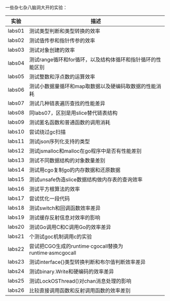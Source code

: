 一些杂七杂八脑洞大开的实验：

| 实验 | 描述 |
| ------ | ------ |
| labs01 | 测试类型判断和类型转换的效率 |
| labs02 | 测试值传参和指针传参的效率 |
| labs03 | 测试对象创建的效率 |
| labs04 | 测试range循环和for循环，以及结构体循环和指针循环的性能区别 |
| labs05 | 测试整数和浮点数的运算效率 |
| labs06 | 测试小数据量循环和map取数据以及硬编码取数据的性能消耗 |
| labs07 | 测试几种链表遍历查找的性能差异 |
| labs08 | 同labs07，区别是用slice替代链表结构 |
| labs09 | 测试匿名函数和普通函数的调用消耗 |
| labs10 | 尝试绕过gc扫描 |
| labs11 | 测试json序列化支持的类型 |
| labs12 | 测试jsmalloc和malloc在go程序中是否有性能差别 |
| labs13 | 测试不同数据结构的对象数量差别 |
| labs14 | 测试用cgo复制go的内存数据和还原数据 |
| labs15 | 测试unsafe伪造slice数据结构做内存表的查询效率 |
| labs16 | 测试平方根算法的效率 |
| labs17 | 尝试优化一段代码 |
| labs18 | 测试switch和回调函数效率差异 |
| labs19 | 测试缓存反射信息对效率的影响 |
| labs20 | 测试Go调用C和C调用Go的效率差异 |
| labs21 | 个测试goc机制调用c的实验 |
| labs22 | 尝试把CGO生成的runtime·cgocall替换为runtime·asmcgocall |
| labs23 | 测试interface{}类型转换判断和布尔值判断效率差异 |
| labs24 | 测试binary.Write和硬编码的效率差异 |
| labs25 | 测试LockOSThread()对chan消息处理的影响 |
| labs26 | 比较直接调用函数和反射调用函数的效率差别 |
